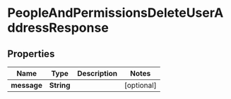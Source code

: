 

# PeopleAndPermissionsDeleteUserAddressResponse


## Properties

| Name | Type | Description | Notes |
|------------ | ------------- | ------------- | -------------|
|**message** | **String** |  |  [optional] |



